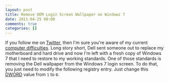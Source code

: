 ```yaml
---
layout: post
title: Remove OEM Login Screen Wallpaper on Windows 7
date: 2011-04-25 00:00
comments: true
categories: []
---
```

<p>If you follow me on <a href="http://twitter.com/mbmccormick" target="_blank">Twitter</a>, then I'm sure you're aware of my current <a href="http://twitter.com/mbmccormick/status/58600614942355456" target="_blank">computer difficulties</a>. Long story short, Dell sent someone out to replace my motherboard and hard drive and now I'm left with a fresh copy of Windows 7 that I need to restore to my working standards. One of those standards is removing the Dell wallpaper from the Windows 7 login screen. To do that, you just need to modify the following registry entry. Just change this <a href="http://en.wikipedia.org/wiki/Word_%28computer_architecture%29" target="_blank">DWORD</a> value from <code>1</code> to <code>0</code>.</p>

<script src="https://gist.github.com/941666.js"> </script>


<p></p>
